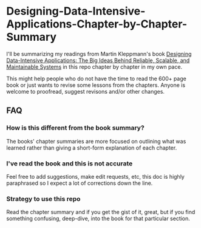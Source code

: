 # Designing-Data-Intensive-Applications-Chapter-by-Chapter-Summary

I'll be summarizing my readings from Martin Kleppmann's book [Designing Data-Intensive Applications: The Big Ideas Behind Reliable, Scalable, and Maintainable Systems](https://www.amazon.com/Designing-Data-Intensive-Applications-Reliable-Maintainable/dp/1449373321) in this repo chapter by chapter in my own pace.

This might help people who do not have the time to read the 600+ page book or just wants to revise some lessons from the chapters.
Anyone is welcome to proofread, suggest revisons and/or other changes.

## FAQ
### How is this different from the book summary?
The books' chapter summaries are more focused on outlining what was learned rather than giving a short-form explanation of each chapter.

### I've read the book and this is not accurate
Feel free to add suggestions, make edit requests, etc, this doc is highly paraphrased so I expect a lot of corrections down the line.

### Strategy to use this repo
Read the chapter summary and if you get the gist of it, great, but if you find something confusing, deep-dive, into the book for that particular section.
